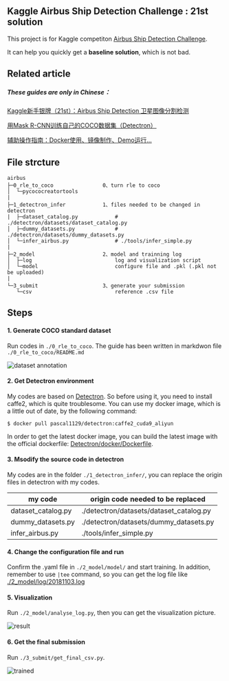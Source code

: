 
## Kaggle Airbus Ship Detection Challenge : 21st solution

This project is for Kaggle competiton [Airbus Ship Detection Challenge](https://www.kaggle.com/c/airbus-ship-detection).

It can help you quickly get a **baseline solution**, which is not bad.



## Related article

##### These guides are only in Chinese：

[Kaggle新手银牌（21st）：Airbus Ship Detection 卫星图像分割检测](https://zhuanlan.zhihu.com/p/48381892)

[用Mask R-CNN训练自己的COCO数据集（Detectron）](https://zhuanlan.zhihu.com/p/50127900)

[辅助操作指南：Docker使用、镜像制作、Demo运行...](https://github.com/pascal1129/public_notes)



## File strcture

    airbus                         
    ├─0_rle_to_coco                0、turn rle to coco
    │  └─pycococreatortools
    |
    ├─1_detectron_infer            1、files needed to be changed in detectron
    |  ├─dataset_catalog.py            # ./detectron/datasets/dataset_catalog.py
    │  ├─dummy_datasets.py             # ./detectron/datasets/dummy_datasets.py 
    │  └─infer_airbus.py               # ./tools/infer_simple.py    
    |
    ├─2_model                      2、model and trainning log
    │  ├─log                           log and visualization script
    │  └─model                         configure file and .pkl (.pkl not be uploaded)
    |
    └─3_submit                     3、generate your submission
       └─csv                           reference .csv file





## Steps

#### 1. Generate COCO standard dataset 

Run codes in `./0_rle_to_coco`. The guide has been written in markdwon file `./0_rle_to_coco/README.md`

![dataset annotation](https://s1.ax1x.com/2018/10/31/iWlN8A.png)



#### 2. Get Detectron environment

My codes are based on [Detectron](https://github.com/facebookresearch/Detectron). So before using it, you need to install caffe2, which is quite troublesome. You can use my docker image, which is a little out of date, by the following command:

```
$ docker pull pascal1129/detectron:caffe2_cuda9_aliyun
```

In order to get the latest docker image, you can build the latest image with the official dockerfile: [Detectron/docker/Dockerfile](https://github.com/facebookresearch/Detectron/blob/master/docker/Dockerfile).



#### 3. Msodify the source code in detectron 

My codes are in the folder `./1_detectron_infer/`, you can replace the origin files in detectron with my codes. 

my code|origin code needed to be replaced
---------------------------------|--------------
dataset_catalog.py        | ./detectron/datasets/dataset_catalog.py
dummy_datasets.py     | ./detectron/datasets/dummy_datasets.py 
infer_airbus.py              | ./tools/infer_simple.py   




#### 4. Change the configuration file and run

 Confirm the .yaml file in `./2_model/model/` and start training. In addition, remember to use `|tee` command, so you can get the log file like [./2_model/log/20181103.log](https://github.com/pascal1129/airbus_ship_detection/blob/master/2_model/log/20181103.log)



#### 5. Visualization

Run `./2_model/analyse_log.py`, then you can get the visualization picture.

![result](https://github.com/pascal1129/airbus_ship_detection/blob/master/2_model/log/20181103.png)




#### 6. Get the final submission

Run `./3_submit/get_final_csv.py`.



![trained](https://s1.ax1x.com/2018/10/29/i2Vmh8.jpg)